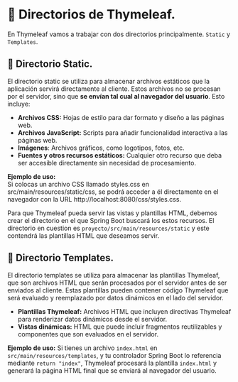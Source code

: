 # 📌 Directorios de Thymeleaf.
En Thymeleaf vamos a trabajar con dos directorios principalmente. `Static` y `Templates`.

## 🔸 Directorio Static.
El directorio static se utiliza para almacenar archivos estáticos que la aplicación servirá directamente al cliente. Estos archivos no se procesan por el servidor, sino que **se envían tal cual al navegador del usuario**. Esto incluye:

- **Archivos CSS:** Hojas de estilo para dar formato y diseño a las páginas web.
- **Archivos JavaScript:** Scripts para añadir funcionalidad interactiva a las páginas web.
- **Imágenes**: Archivos gráficos, como logotipos, fotos, etc.
- **Fuentes y otros recursos estáticos:** Cualquier otro recurso que deba ser accesible directamente sin necesidad de procesamiento.

**Ejemplo de uso:**  
Si colocas un archivo CSS llamado styles.css en src/main/resources/static/css, se podrá acceder a él directamente en el navegador con la URL http://localhost:8080/css/styles.css.

Para que Thymeleaf pueda servir las vistas y plantillas HTML, debemos crear el directorio en el que Spring Boot buscará los estos recursos.
El directorio en cuestion es `proyecto/src/main/resources/static` y este contendrá las plantillas HTML que deseamos servir.

## 🔸 Directorio Templates.
El directorio templates se utiliza para almacenar las plantillas Thymeleaf, que son archivos HTML que serán procesados por el servidor antes de ser enviados al cliente. Estas plantillas pueden contener código Thymeleaf que será evaluado y reemplazado por datos dinámicos en el lado del servidor.
- **Plantillas Thymeleaf:** Archivos HTML que incluyen directivas Thymeleaf para renderizar datos dinámicos desde el servidor.
- **Vistas dinámicas:** HTML que puede incluir fragmentos reutilizables y componentes que son evaluados en el servidor.

**Ejemplo de uso:** Si tienes un archivo `index.html` en `src/main/resources/templates`, y tu controlador Spring Boot lo referencia mediante `return "index"`, Thymeleaf procesará la plantilla `index.html` y generará la página HTML final que se enviará al navegador del usuario.
